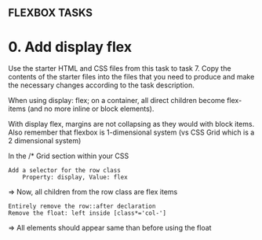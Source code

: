## FLEXBOX TASKS
# 0. Add display flex
Use the starter HTML and CSS files from this task to task 7. Copy the contents of the starter files into the files that you need to produce and make the necessary changes according to the task description.

When using display: flex; on a container, all direct children become flex-items (and no more inline or block elements).

With display flex, margins are not collapsing as they would with block items. Also remember that flexbox is 1-dimensional system (vs CSS Grid which is a 2 dimensional system)

In the /* Grid section within your CSS

    Add a selector for the row class
        Property: display, Value: flex

=> Now, all children from the row class are flex items

    Entirely remove the row::after declaration
    Remove the float: left inside [class*='col-']

=> All elements should appear same than before using the float
